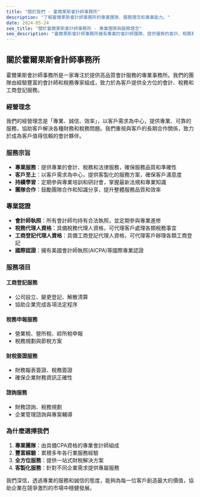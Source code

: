 ```yaml
---
title: "關於我們 - 霍爾果斯會計師事務所"
description: "了解霍爾果斯會計師事務所的專業團隊、服務理念和專業能力。"
date: 2024-05-24
seo_title: "關於霍爾果斯會計師事務所 - 專業團隊與服務理念"
seo_description: "霍爾果斯會計師事務所擁有專業的會計師團隊，提供優質的會計、稅務和工商登記服務。立即訪問了解更多。"
---
```


## 關於霍爾果斯會計師事務所

霍爾果斯會計師事務所是一家專注於提供高品質會計服務的專業事務所。我們的團隊由經驗豐富的會計師和稅務專家組成，致力於為客戶提供全方位的會計、稅務和工商登記服務。

### 經營理念

我們的經營理念是「專業、誠信、效率」，以客戶需求為中心，提供專業、可靠的服務，協助客戶解決各種財務和稅務問題。我們重視與客戶的長期合作關係，致力於成為客戶值得信賴的會計夥伴。

### 服務宗旨

- **專業服務**：提供專業的會計、稅務和法律服務，確保服務品質和準確性
- **客戶至上**：以客戶需求為中心，提供客製化的服務方案，確保客戶滿意度
- **持續學習**：定期參與專業培訓和研討會，掌握最新法規和專業知識
- **團隊合作**：鼓勵團隊合作和知識分享，提升整體服務品質和效率

### 專業認證

- **會計師執照**：所有會計師均持有合法執照，並定期參與專業進修
- **稅務代理人資格**：具備稅務代理人資格，可代理客戶處理各類稅務事宜
- **工商登記代理人資格**：具備工商登記代理人資格，可代理客戶辦理各類工商登記
- **國際認證**：擁有美國會計師執照(AICPA)等國際專業認證

### 服務項目

#### 工商登記服務
- 公司設立、變更登記、解散清算
- 協助企業完成各項法定程序

#### 稅務申報服務
- 營業稅、營所稅、綜所稅申報
- 稅務規劃與節稅方案

#### 財稅簽證服務
- 財務報表簽證、稅務簽證
- 確保企業財務資訊正確性

#### 諮詢服務
- 財務諮詢、稅務規劃
- 企業管理諮詢與專案輔導

### 為什麼選擇我們

1. **專業團隊**：由具備CPA資格的專業會計師組成
2. **豐富經驗**：累積多年各行業服務經驗
3. **全方位服務**：提供一站式財稅解決方案
4. **客製化服務**：針對不同企業需求提供專屬服務

我們深信，透過專業的服務和誠信的態度，能夠為每一位客戶創造最大的價值，協助企業在競爭激烈的市場中穩健發展。